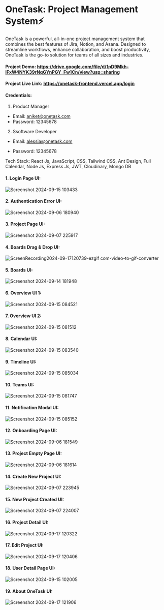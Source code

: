 # OneTask: Project Management System⚡

OneTask is a powerful, all-in-one project management system that combines the best features of Jira, Notion, and Asana. Designed to streamline workflows, enhance collaboration, and boost productivity, OneTask is the go-to solution for teams of all sizes and industries.

</hr>

#### Project Demo: https://drive.google.com/file/d/1pD9Mkh-lFxW4NYK39rNqGYnPGY_Fw1Cn/view?usp=sharing

</hr>

#### Project Live Link: https://onetask-frontend.vercel.app/login

#### Credentials: 
1. Product Manager
- Email: aniket@onetask.com
- Password: 12345678

2. Ssoftware Developer
- Email: alessia@onetask.com
- Password: 12345678

  </hr>

Tech Stack: React Js, JavaScript, CSS, Tailwind CSS, Ant Design, Full Calendar, Node Js, Express Js, JWT, Cloudinary, Mongo DB

#### 1. Login Page UI: 
![Screenshot 2024-09-15 103433](https://github.com/user-attachments/assets/09fde269-371a-4f60-b166-c9dc20a76546)

#### 2. Authentication Error UI: 
![Screenshot 2024-09-06 180940](https://github.com/user-attachments/assets/1e313f11-896f-4c51-8363-b7d80701df4c)

#### 3. Project Page UI:
![Screenshot 2024-09-07 225917](https://github.com/user-attachments/assets/8ed05148-5576-45b2-9925-a57287ac559b)

#### 4. Boards Drag & Drop UI: 
![ScreenRecording2024-09-17120739-ezgif com-video-to-gif-converter](https://github.com/user-attachments/assets/48f43fad-4d5a-474c-93fb-cfee5607164a)

#### 5. Boards UI: 
![Screenshot 2024-09-14 181948](https://github.com/user-attachments/assets/c791b6f8-a17a-45e5-a046-81828380cb27)

#### 6. Overview UI 1: 
![Screenshot 2024-09-15 084521](https://github.com/user-attachments/assets/5941b372-d248-441c-a95f-6008f6fc069b)

#### 7. Overview UI 2: 
![Screenshot 2024-09-15 081512](https://github.com/user-attachments/assets/70f199b5-147b-4281-9bc9-528c93f098d7)

#### 8. Calendar UI: 
![Screenshot 2024-09-15 083540](https://github.com/user-attachments/assets/27ca6f0a-eece-4240-9b81-4665890fab77)

#### 9. Timeline UI: 
![Screenshot 2024-09-15 085034](https://github.com/user-attachments/assets/67af9734-7741-4a08-9813-7088bf27e914)

#### 10. Teams UI: 
![Screenshot 2024-09-15 081747](https://github.com/user-attachments/assets/c1e5385a-c60a-433d-8609-c025a7d8a5a9)

#### 11. Notification Modal UI:
![Screenshot 2024-09-15 085152](https://github.com/user-attachments/assets/db757ee1-acdb-420d-9181-0dd1fe7ebf9b)

#### 12. Onboarding Page UI: 
![Screenshot 2024-09-06 181549](https://github.com/user-attachments/assets/a74d9718-c95c-49c0-be23-e8ae62088bd2)

#### 13. Project Empty Page UI: 
![Screenshot 2024-09-06 181614](https://github.com/user-attachments/assets/cfb1e37b-4c04-4083-b4b8-0ac0d88ad362)

#### 14. Create New Project UI: 
![Screenshot 2024-09-07 223945](https://github.com/user-attachments/assets/7450dbf1-c9c5-4a94-b69c-77868d785ea2)

#### 15. New Project Created UI: 
![Screenshot 2024-09-07 224007](https://github.com/user-attachments/assets/08631b9d-6121-4965-b6b6-959c9493bd9c)

#### 16. Project Detail UI: 
![Screenshot 2024-09-17 120322](https://github.com/user-attachments/assets/730fdd5a-99a7-45e0-aeef-61a4ea65faeb)

#### 17. Edit Project UI: 
![Screenshot 2024-09-17 120406](https://github.com/user-attachments/assets/2413fd29-b6ec-4eb8-a5cc-3d112e37f658)

#### 18. User Detail Page UI: 
![Screenshot 2024-09-15 102005](https://github.com/user-attachments/assets/5c4c0d9f-f905-4214-997d-63ed7a902090)

#### 19. About OneTask UI: 
![Screenshot 2024-09-17 121906](https://github.com/user-attachments/assets/802f79aa-57f2-49fe-a023-ceb8f1e813cd)


